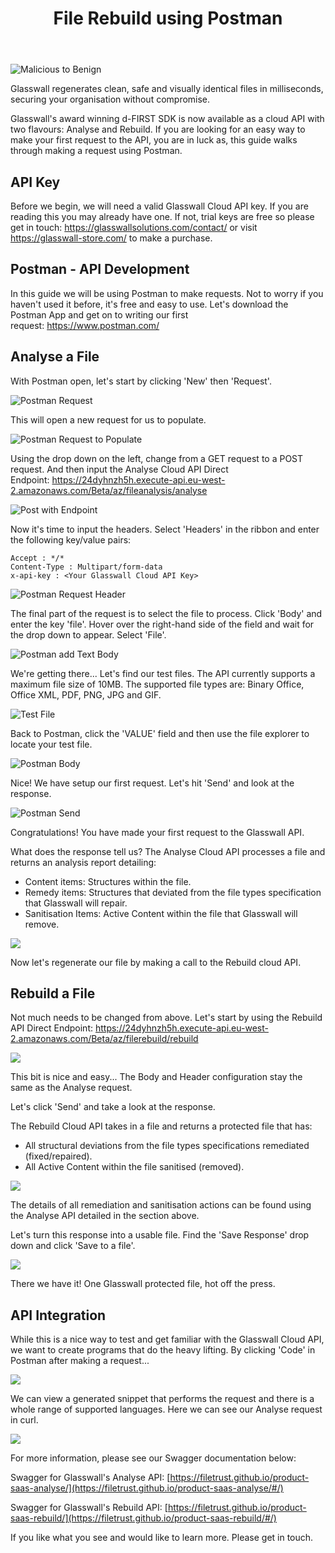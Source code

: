 ﻿---
title: File Rebuild using Postman
---

![Malicious to Benign](/img/docs/guides/postman-rebuild/img/Rebuild_Postman_1.png)

Glasswall regenerates clean, safe and visually identical files in milliseconds, securing your organisation without compromise.

Glasswall's award winning d-FIRST SDK is now available as a cloud API with two flavours: Analyse and Rebuild. If you are looking for an easy way to make your first request to the API, you are in luck as, this guide walks through making a request using Postman.

## API Key

Before we begin, we will need a valid Glasswall Cloud API key. If you are reading this you may already have one. If not, trial keys are free so please get in touch: <https://glasswallsolutions.com/contact/> or visit <https://glasswall-store.com/> to make a purchase.

## Postman - API Development

In this guide we will be using Postman to make requests. Not to worry if you haven't used it before, it's free and easy to use. Let's download the Postman App and get on to writing our first request: <https://www.postman.com/>

## Analyse a File

With Postman open, let's start by clicking 'New' then 'Request'.

![Postman Request](/img/docs/guides/postman-rebuild/img/Rebuild_Postman_2.png)

This will open a new request for us to populate.

![Postman Request to Populate](/img/docs/guides/postman-rebuild/img/Rebuild_Postman_3.png)

Using the drop down on the left, change from a GET request to a POST request. And then input the Analyse Cloud API Direct Endpoint: <https://24dyhnzh5h.execute-api.eu-west-2.amazonaws.com/Beta/az/fileanalysis/analyse>

![Post with Endpoint](/img/docs/guides/postman-rebuild/img/Rebuild_Postman_4.png)

Now it's time to input the headers. Select 'Headers' in the ribbon and enter the following key/value pairs:
```
Accept : */*
Content-Type : Multipart/form-data
x-api-key : <Your Glasswall Cloud API Key>
```

![Postman Request Header](/img/docs/guides/postman-rebuild/img/Rebuild_Postman_5.png)

The final part of the request is to select the file to process. Click 'Body' and enter the key 'file'. Hover over the right-hand side of the field and wait for the drop down to appear. Select 'File'.

![Postman add Text Body](/img/docs/guides/postman-rebuild/img/Rebuild_Postman_6.png)

We're getting there... Let's find our test files. The API currently supports a maximum file size of 10MB. The supported file types are: Binary Office, Office XML, PDF, PNG, JPG and GIF.

![Test File](/img/docs/guides/postman-rebuild/img/Rebuild_Postman_7.png)

Back to Postman, click the 'VALUE' field and then use the file explorer to locate your test file.

![Postman Body](/img/docs/guides/postman-rebuild/img/Rebuild_Postman_8.png)

Nice! We have setup our first request. Let's hit 'Send' and look at the response.

![Postman Send](/img/docs/guides/postman-rebuild/img/Rebuild_Postman_9.png)

Congratulations! You have made your first request to the Glasswall API.

What does the response tell us? The Analyse Cloud API processes a file and returns an analysis report detailing:

-   Content items: Structures within the file.
-   Remedy items: Structures that deviated from the file types specification that Glasswall will repair.
-   Sanitisation Items: Active Content within the file that Glasswall will remove.

![](/img/docs/guides/postman-rebuild/img/Rebuild_Postman_10.png)

Now let's regenerate our file by making a call to the Rebuild cloud API.

## Rebuild a File

Not much needs to be changed from above. Let's start by using the Rebuild API Direct Endpoint: <https://24dyhnzh5h.execute-api.eu-west-2.amazonaws.com/Beta/az/filerebuild/rebuild>

![](/img/docs/guides/postman-rebuild/img/Rebuild_Postman_11.png)

This bit is nice and easy... The Body and Header configuration stay the same as the Analyse request.

Let's click 'Send' and take a look at the response.

The Rebuild Cloud API takes in a file and returns a protected file that has:

-   All structural deviations from the file types specifications remediated (fixed/repaired).
-   All Active Content within the file sanitised (removed).

![](/img/docs/guides/postman-rebuild/img/Rebuild_Postman_12.png)

The details of all remediation and sanitisation actions can be found using the Analyse API detailed in the section above.

Let's turn this response into a usable file. Find the 'Save Response' drop down and click 'Save to a file'.

![](/img/docs/guides/postman-rebuild/img/Rebuild_Postman_13.png)

There we have it! One Glasswall protected file, hot off the press.

## API Integration

While this is a nice way to test and get familiar with the Glasswall Cloud API, we want to create programs that do the heavy lifting. By clicking 'Code' in Postman after making a request...


![](/img/docs/guides/postman-rebuild/img/Rebuild_Postman_14.png)

We can view a generated snippet that performs the request and there is a whole range of supported languages. Here we can see our Analyse request in curl.


![](/img/docs/guides/postman-rebuild/img/Rebuild_Postman_15.png)

For more information, please see our Swagger documentation below:

Swagger for Glasswall's Analyse API: [https://filetrust.github.io/product-saas-analyse/](https://filetrust.github.io/product-saas-analyse/#/)

Swagger for Glasswall's Rebuild API: [https://filetrust.github.io/product-saas-rebuild/](https://filetrust.github.io/product-saas-rebuild/#/)

If you like what you see and would like to learn more. Please get in touch.